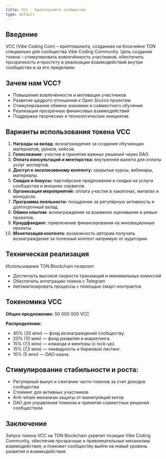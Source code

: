 ```yaml
---
title: VCC - Криптовалюта сообщества
type: default
---
```


## Введение
VCC (Vibe Coding Coin) – криптовалюта, созданная на блокчейне TON специально для сообщества Vibe Coding Community. Цель создания токена – стимулировать вовлечённость участников, обеспечить прозрачность и простоту в реализации взаимодействий внутри сообщества и за его пределами.

## Зачем нам VCC?

- Повышение вовлечённости и мотивации участников
- Развитие щедрого отношения к Open Source проектам
- Стимулирование обмена знаниями и совместного обучения
- Реализация прозрачных финансовых взаимодействий
- Поддержка творческих и технологических инициатив

## Варианты использования токена VCC

1. **Награды за вклад:** вознаграждение за создание обучающих материалов, уроков, кейсов.
2. **Голосование:** участие в принятии важных решений через DAO.
3. **Оплата консультаций и менторства:** внутренняя валюта для оплаты услуг экспертов.
4. **Доступ к эксклюзивному контенту:** закрытые курсы, вебинары, материалы.
5. **Скидки и бонусы:** партнёрские предложения и скидки на услуги сообщества и внешних сервисов.
6. **Организация мероприятий:** оплата участия в хакатонах, митапах и конкурсах.
7. **Программа лояльности:** поощрение за регулярную активность и долгосрочный вклад.
8. **Обмен опытом:** вознаграждения за взаимное оценивание и ревью проектов.
9. **Краудфандинг:** привлечение финансирования на инновационные проекты.
10. **Монетизация контента:** возможность авторам получать вознаграждение за полезный контент напрямую от аудитории.

## Техническая реализация

Использование TON Blockchain позволит:
- Достигнуть высокой скорости транзакций и минимальных комиссий
- Обеспечить интеграцию токена с Telegram
- Автоматизировать процессы с помощью смарт-контрактов

## Токеномика VCC

**Общее предложение:** 50 000 000 VCC

**Распределение:**
- 40% (20 млн) — фонд вознаграждений сообществу.
- 20% (10 млн) — фонд развития и маркетинга.
- 15% (7,5 млн) — команда и менторы (с lock-up).
- 15% (7,5 млн) — ликвидность и биржевой листинг.
- 10% (5 млн) — DAO-казна.

## Стимулирование стабильности и роста:
- Регулярный выкуп и сжигание части токенов за счет доходов сообщества
- Стейкинг для активных участников
- Anti-whale механизм защиты от манипуляций китов
- DAO для управления токеном и принятия совместных решений сообществом

## Заключение
Запуск токена VCC на TON Blockchain укрепит позиции Vibe Coding Community, обеспечив прозрачные и привлекательные механизмы взаимодействия, и поможет сообществу выйти на новый уровень развития и взаимодействия.


